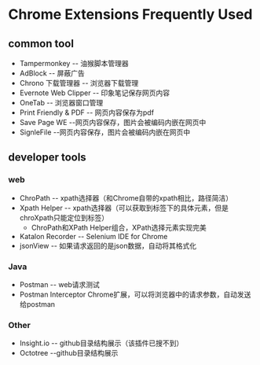 # Chrome Extensions Frequently Used

## common tool 
* Tampermonkey -- 油猴脚本管理器
* AdBlock -- 屏蔽广告
* Chrono 下载管理器 -- 浏览器下载管理
* Evernote Web Clipper -- 印象笔记保存网页内容
* OneTab -- 浏览器窗口管理
* Print Friendly & PDF -- 网页内容保存为pdf
* Save Page WE  --网页内容保存，图片会被编码内嵌在网页中 
* SignleFile --网页内容保存，图片会被编码内嵌在网页中  


## developer tools
### web 
* ChroPath -- xpath选择器（和Chrome自带的xpath相比，路径简洁）
* Xpath Helper -- xpath选择器（可以获取到标签下的具体元素，但是chroXpath只能定位到标签）
    * ChroPath和XPath Helper组合，XPath选择元素实现完美
* Katalon Recorder -- Selenium IDE for Chrome
* jsonView -- 如果请求返回的是json数据，自动将其格式化  

### Java
* Postman -- web请求测试  
* Postman Interceptor Chrome扩展，可以将浏览器中的请求参数，自动发送给postman   

### Other
 * Insight.io -- github目录结构展示（该插件已搜不到）
 * Octotree  --github目录结构展示



